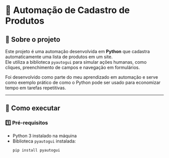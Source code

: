 # 🤖 Automação de Cadastro de Produtos

## 📌 Sobre o projeto
Este projeto é uma automação desenvolvida em **Python** que cadastra automaticamente uma lista de produtos em um site.  
Ele utiliza a biblioteca `pyautogui` para simular ações humanas, como cliques, preenchimento de campos e navegação em formulários.  

Foi desenvolvido como parte do meu aprendizado em automação e serve como exemplo prático de como o Python pode ser usado para economizar tempo em tarefas repetitivas.

---

## 🚀 Como executar

### 1️⃣ Pré-requisitos
- Python 3 instalado na máquina
- Biblioteca `pyautogui` instalada:
  ```bash
  pip install pyautogui

